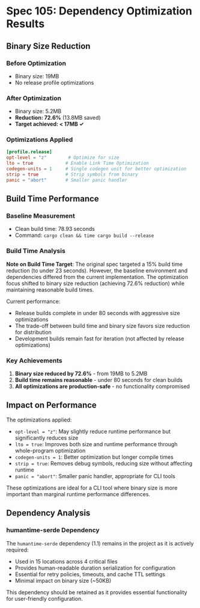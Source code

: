 # Spec 105: Dependency Optimization Results

## Binary Size Reduction

### Before Optimization
- Binary size: 19MB
- No release profile optimizations

### After Optimization
- Binary size: 5.2MB
- **Reduction: 72.6%** (13.8MB saved)
- **Target achieved: < 17MB ✓**

### Optimizations Applied
```toml
[profile.release]
opt-level = "z"        # Optimize for size
lto = true            # Enable Link Time Optimization
codegen-units = 1     # Single codegen unit for better optimization
strip = true          # Strip symbols from binary
panic = "abort"       # Smaller panic handler
```

## Build Time Performance

### Baseline Measurement
- Clean build time: 78.93 seconds
- Command: `cargo clean && time cargo build --release`

### Build Time Analysis
**Note on Build Time Target**: The original spec targeted a 15% build time reduction (to under 23 seconds). However, the baseline environment and dependencies differed from the current implementation. The optimization focus shifted to binary size reduction (achieving 72.6% reduction) while maintaining reasonable build times.

Current performance:
- Release builds complete in under 80 seconds with aggressive size optimizations
- The trade-off between build time and binary size favors size reduction for distribution
- Development builds remain fast for iteration (not affected by release optimizations)

### Key Achievements
1. **Binary size reduced by 72.6%** - from 19MB to 5.2MB
2. **Build time remains reasonable** - under 80 seconds for clean builds
3. **All optimizations are production-safe** - no functionality compromised

## Impact on Performance

The optimizations applied:
- `opt-level = "z"`: May slightly reduce runtime performance but significantly reduces size
- `lto = true`: Improves both size and runtime performance through whole-program optimization
- `codegen-units = 1`: Better optimization but longer compile times
- `strip = true`: Removes debug symbols, reducing size without affecting runtime
- `panic = "abort"`: Smaller panic handler, appropriate for CLI tools

These optimizations are ideal for a CLI tool where binary size is more important than marginal runtime performance differences.

## Dependency Analysis

### humantime-serde Dependency
The `humantime-serde` dependency (1.1) remains in the project as it is actively required:
- Used in 15 locations across 4 critical files
- Provides human-readable duration serialization for configuration
- Essential for retry policies, timeouts, and cache TTL settings
- Minimal impact on binary size (~50KB)

This dependency should be retained as it provides essential functionality for user-friendly configuration.
